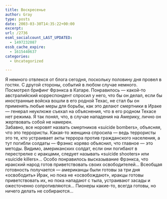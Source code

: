 ```yaml
---
title: Воскресенье
author: Gray
type: posts
date: 2003-03-30T14:35:22+00:00
excerpt:
url: /2736
esml_socialcount_LAST_UPDATED:
  - 1497232087
essb_cache_expire:
  - 1615440637
categories:
  - Uncategorized

---
```








Я немного отвлекся от блога сегодня, поскольку половину дня провел в гостях. С другой стороны, событий в любом случае немного.  
Посмотрел брифинг Фрэнкса в Катаре. Понравилось &#8212; какой-то австралийский корреспондент спросил у него, что бы он делал, если бы иностранные войска вошли в его родной Техас, не стал бы он применять любые меры для борьбы, как это делают смертники в Ираке &#8212; генерал неуклюже съехал на объяснения, что в его родном Техасе нет режима. Я так понял, что, в случае нападения на Америку, лично он жертвовать собой не намерен.  
Забавно, все норовят назвать смертников &#171;suicide bombers&#187;, объясняя, что это террористы. Какая-то женщина спросила &#8212; ведь террористы это те, кто устраивает акты террора против гражданского населения, а тут погибли солдаты &#8212; Фрэнкс коряво объяснил, что главное &#8212; это методы. Видимо, американских солдат, если они погибают в перестрелке с иракцами, следует называть &#171;suicide shooters&#187; или &#171;suicide killers&#187;&#8230; Особо понравилось высказывание Фрэнкса, что иракский народ готов приветствовать своих освободителей&#8230; Всеобщая готовность получается &#8212; американцы были готовы за три дня &#171;освободить&#187; Ирак, но пока не &#171;освобождают&#187;, иракцы готовы приветствовать их, но пока нападают с тыла, устраивают засады и ожесточенно сопротивляются&#8230; Пионеры какие-то, всегда готовы, но ничего делать не собираются&#8230;